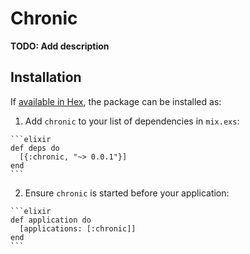 # Chronic

**TODO: Add description**

## Installation

If [available in Hex](https://hex.pm/docs/publish), the package can be installed as:

  1. Add `chronic` to your list of dependencies in `mix.exs`:

    ```elixir
    def deps do
      [{:chronic, "~> 0.0.1"}]
    end
    ```

  2. Ensure `chronic` is started before your application:

    ```elixir
    def application do
      [applications: [:chronic]]
    end
    ```

